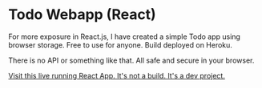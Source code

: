 # Todo Webapp (React)

For more exposure in React.js, I have created a simple Todo app using browser storage. Free to use for anyone. Build deployed on Heroku.

There is no API or something like that.
All safe and secure in your browser.

[Visit this live running React App. It's not a build. It's a dev project.](https://reactkrunal.herokuapp.com/todos)
